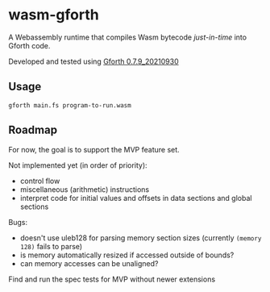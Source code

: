 # wasm-gforth

A Webassembly runtime that compiles Wasm bytecode _just-in-time_ into Gforth code.

Developed and tested using [Gforth 0.7.9_20210930](https://www.complang.tuwien.ac.at/forth/gforth/Snapshots/0.7.9_20210930/gforth-0.7.9_20210930.tar.xz)

## Usage

```
gforth main.fs program-to-run.wasm
```

## Roadmap

For now, the goal is to support the MVP feature set.

Not implemented yet (in order of priority):

- control flow
- miscellaneous (arithmetic) instructions
- interpret code for initial values and offsets in data sections and global sections

Bugs:

- doesn't use uleb128 for parsing memory section sizes (currently `(memory 128)` fails to parse)
- is memory automatically resized if accessed outside of bounds?
- can memory accesses can be unaligned?

Find and run the spec tests for MVP without newer extensions
